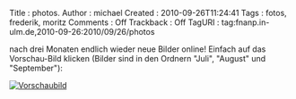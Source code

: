 Title     : photos.
Author    : michael
Created   : 2010-09-26T11:24:41
Tags      : fotos, frederik, moritz
Comments  : Off
Trackback : Off
TagURI    : tag:fnanp.in-ulm.de,2010-09-26:2010/09/26/photos

nach drei Monaten endlich wieder neue Bilder online! Einfach auf das
Vorschau-Bild klicken (Bilder sind in den Ordnern "Juli", "August" und
"September"):

[![Vorschaubild](http://fnanp.in-ulm.de/frederik_und_moritz/photos/2010_08/tempdir/640x480/IMG_7154.jpg)](http://fnanp.in-ulm.de/frederik_und_moritz/photos/index.html)
